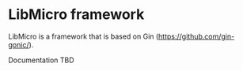 # LibMicro framework

LibMicro is a framework that is based on Gin (https://github.com/gin-gonic/).

Documentation TBD